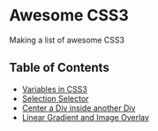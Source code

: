 # Awesome CSS3
Making a list of awesome CSS3

## Table of Contents

- [Variables in CSS3](https://github.com/sanjeevpuspam/css3/blob/master/variables-in-css.html)
- [Selection Selector](https://github.com/sanjeevpuspam/css3/blob/master/selection-selector.html)
- [Center a Div inside another Div](https://github.com/sanjeevpuspam/css3/blob/master/center-a-div-inside-another-div.html)
- [Linear Gradient and Image Overlay](https://github.com/sanjeevpuspam/css3/blob/master/linear-gradient-and-Image-overlay.html)